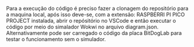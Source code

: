 Para a execução do código é preciso fazer a clonagem do repositório para a maquina local, após isso deve-se, com a extensão: RASPBERRI PI PICO PROJECT instalada, abrir o repósitório no VSCode e então executar o código por meio do simalador Wokwi no arquivo diagram.json.
Alternativamente pode ser carregado o código da placa BitDogLab para testar o funcionamento sem o simulador. 
